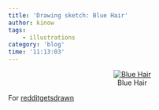 ```yaml
---
title: 'Drawing sketch: Blue Hair'
author: kinow
tags:
    - illustrations
category: 'blog'
time: '11:13:03'
---
```


<div class='row'>
<div class="ui container" style='text-align: center;'>
<figure>
<a href="{{assets.bluehair}}" rel="prettyPhoto" class="thumbnail" title="Blue Hair">
<img class="ui fluid image" src="{{assets.bluehair}}" alt="Blue Hair" />
</a>
<figcaption>Blue Hair</figcaption>
</figure>
</div>
</div>

For [redditgetsdrawn](https://www.reddit.com/r/redditgetsdrawn/comments/4jakp0/someone_told_me_to_post_here_with_my_new_hair/)
